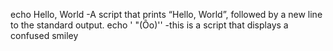 echo Hello, World -A  script that prints “Hello, World”, followed by a new line to the standard output.
echo ' "(Ôo)'\' -this is a script that displays a confused smiley
